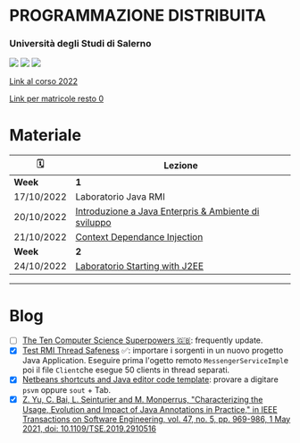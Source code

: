 # PROGRAMMAZIONE DISTRIBUITA
### Università degli Studi di Salerno

![](https://img.shields.io/badge/Language-%F0%9F%87%AE%F0%9F%87%B9-yellow)
![](https://img.shields.io/badge/cod-0512100021-orange)
![](https://img.shields.io/badge/Platform-JAVA%20EE-brightgreen)

[Link al corso 2022](https://corsi.unisa.it/informatica/didattica/insegnamenti?anno=2022&id=507548) 

[Link per matricole resto 0](https://corsi.unisa.it/informatica/didattica/insegnamenti?anno=2022&id=507548&cId=9999-2017&pId=MODULO_3*RESTO_0*S1)
  
# Materiale

🗓️ | Lezione | 
---------|----------|
| **Week**|  **1**|
|17/10/2022 | Laboratorio Java RMI |
 20/10/2022 | [Introduzione a Java Enterpris & Ambiente di sviluppo](01-intro) | 
 21/10/2022 | [Context Dependance Injection](02-cdi) | 
| **Week**|  **2**|
24/10/2022 | [Laboratorio Starting with J2EE ](03-lab-j2ee-intro) | 
<!--
27/10/2022 |  | 
28/10/2022 |  | 
| **Week**|  **3**|
31/10/2022 |  | 
03/11/2022 |  | 
04/11/2022 |  | 
| **Week**|  **4**|
07/11/2022 |  | 
10/11/2022 |  | 
11/11/2022 |  | 
| **Week**|  **5**|
14/11/2022 |  | 
17/11/2022 |  | 
18/11/2022 |  | 
| **Week**|  **6**|
21/11/2022 |  | 
24/11/2022 |  | 
25/11/2022 |  | 
| **Week**|  **7**|
28/11/2022 |  | 
01/12/2022 |  | 
02/12/2022 |  | 
| **Week**|  **8**|
05/12/2022 |  | 
09/12/2022 |  | 
| **Week**|  **9**|
12/12/2022 |  | 
15/12/2022 |  | 
16/11/2022 |  | -->


---

# Blog
- [ ] [The Ten Computer Science Superpowers 🇬🇧](cs-superpowers.md): frequently update.
- [x] [Test RMI Thread Safeness](data/rmi_test_thread_safeness.zip) ✅: importare i sorgenti in un nuovo progetto Java Application. Eseguire prima l'ogetto remoto ```MessengerServiceImpl```e poi il file ```Client```che esegue 50 clients in thread separati.
- [x] [Netbeans shortcuts and Java editor code template](https://shortcutbuzz.com/netbeans-keyboard-shortcuts-180-quick-shortcuts/): provare a digitare ```psvm``` oppure ```sout``` + Tab.
- [x] [Z. Yu, C. Bai, L. Seinturier and M. Monperrus, "Characterizing the Usage, Evolution and Impact of Java Annotations in Practice," in IEEE Transactions on Software Engineering, vol. 47, no. 5, pp. 969-986, 1 May 2021, doi: 10.1109/TSE.2019.2910516](data/TSE_HAL.pdf)
